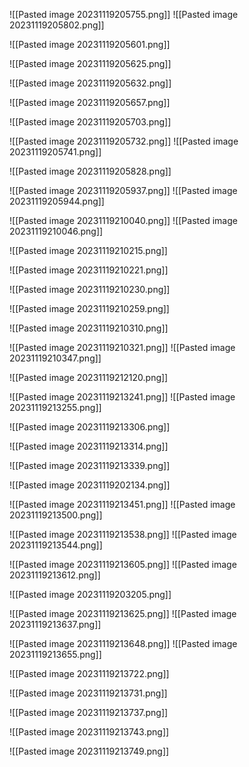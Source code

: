 
![[Pasted image 20231119205755.png]]
![[Pasted image 20231119205802.png]]

![[Pasted image 20231119205601.png]]

![[Pasted image 20231119205625.png]]

![[Pasted image 20231119205632.png]]

![[Pasted image 20231119205657.png]]

![[Pasted image 20231119205703.png]]

![[Pasted image 20231119205732.png]]
![[Pasted image 20231119205741.png]]

![[Pasted image 20231119205828.png]]

![[Pasted image 20231119205937.png]]
![[Pasted image 20231119205944.png]]

![[Pasted image 20231119210040.png]]
![[Pasted image 20231119210046.png]]

![[Pasted image 20231119210215.png]]

![[Pasted image 20231119210221.png]]

![[Pasted image 20231119210230.png]]

![[Pasted image 20231119210259.png]]

![[Pasted image 20231119210310.png]]

![[Pasted image 20231119210321.png]]
![[Pasted image 20231119210347.png]]

![[Pasted image 20231119212120.png]]

![[Pasted image 20231119213241.png]]
![[Pasted image 20231119213255.png]]

![[Pasted image 20231119213306.png]]

![[Pasted image 20231119213314.png]]

![[Pasted image 20231119213339.png]]


![[Pasted image 20231119202134.png]]

![[Pasted image 20231119213451.png]]
![[Pasted image 20231119213500.png]]

![[Pasted image 20231119213538.png]]
![[Pasted image 20231119213544.png]]

![[Pasted image 20231119213605.png]]
![[Pasted image 20231119213612.png]]

![[Pasted image 20231119203205.png]]





![[Pasted image 20231119213625.png]]
![[Pasted image 20231119213637.png]]


![[Pasted image 20231119213648.png]]
![[Pasted image 20231119213655.png]]

![[Pasted image 20231119213722.png]]

![[Pasted image 20231119213731.png]]

![[Pasted image 20231119213737.png]]

![[Pasted image 20231119213743.png]]

![[Pasted image 20231119213749.png]]



